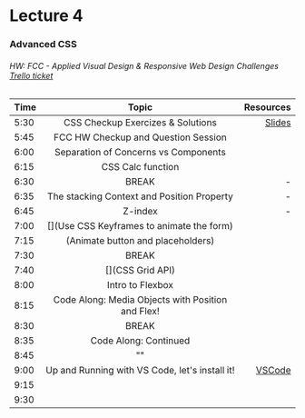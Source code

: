 # Lecture 4
### Advanced CSS
###### HW: FCC - Applied Visual Design & Responsive Web Design Challenges [Trello ticket](https://trello.com/b/kP8TwrOh/mcc-frontend-academy)


| Time     |       Topic                            | Resources   |
| ---------|:-------------:                         | -----:      |
| 5:30     | CSS Checkup Exercizes & Solutions |  [Slides](https://jamievaughncmp.github.io/slides/04-css-2/index.html#)           |
| 5:45     | FCC HW Checkup and Question Session    |             |
| 6:00     | Separation of Concerns vs Components |             |
| 6:15     |  CSS Calc function                     |             |
| 6:30     | BREAK                                  |    -        |
| 6:35     |  The stacking Context and Position Property |    -        |
| 6:45     |          Z-index                              |    -        |
| 7:00     | [](Use CSS Keyframes to animate the form)  |             |
| 7:15     |    (Animate button and placeholders)   |             |
| 7:30     | BREAK                                  |             |
| 7:40     |  [](CSS Grid API)                          |             |
| 8:00     |       Intro to Flexbox                                 |             |
| 8:15     | Code Along: Media Objects with Position and Flex! |             |
| 8:30     | BREAK                                  |             |
| 8:35     | Code Along: Continued                                       |             |
| 8:45     |    ""                                    |             |
| 9:00     | Up and Running with VS Code, let's install it!              | [VSCode](https://code.visualstudio.com/download) |
| 9:15     |                   |             |
| 9:30     |                               |             |

